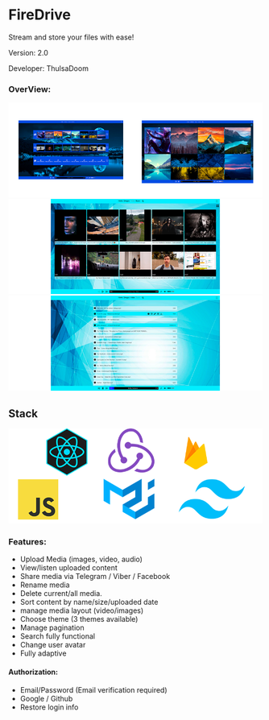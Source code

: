 # FireDrive

Stream and store your files with ease!

Version: 2.0

Developer: ThulsaDoom

### OverView:
![screenShot01](projectImgs/overview01.png)
![screenShot02](projectImgs/overview02.png)
![screenShot03](projectImgs/overview03.png)

## Stack
![React](projectImgs/stack.png)

### Features:

- Upload Media (images, video, audio)
- View/listen uploaded content
- Share media via Telegram / Viber / Facebook
- Rename media
- Delete current/all media.
- Sort content by name/size/uploaded date
- manage media layout (video/images)
- Choose theme (3 themes available)
- Manage pagination
- Search fully functional
- Change user avatar
- Fully adaptive

#### Authorization: 

- Email/Password (Email verification required)
- Google / Github
- Restore login info 
